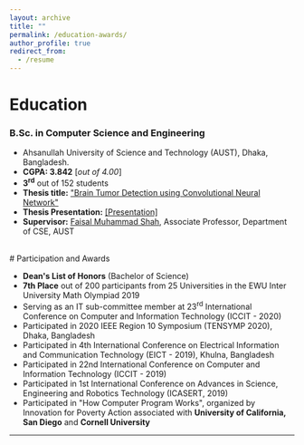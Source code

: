 ```yaml
---
layout: archive
title: ""
permalink: /education-awards/
author_profile: true
redirect_from:
  - /resume
---
```



# Education



### B.Sc. in Computer Science and Engineering


* Ahsanullah University of Science and Technology (AUST), Dhaka, Bangladesh.
* **CGPA:  3.842** [*out of 4.00*]
* **3<sup>rd</sup>** out of 152 students
* **Thesis title:** ["Brain Tumor Detection using Convolutional Neural Network"](https://tonmoy-hossain.github.io/files/Hossain_Tonmoy_B.Sc._Thesis.pdf) 
* **Thesis Presentation:** [[Presentation]](https://tonmoy-hossain.github.io/files/DefenseFinalPresentation.pdf) 
* **Supervisor:** [Faisal Muhammad Shah](https://scholar.google.com/citations?user=su683LQAAAAJ&hl=en), Associate Professor, Department of CSE, AUST

<br /> 
# Participation and Awards

* **Dean's List of Honors** (Bachelor of Science)
* **7th Place** out of 200 participants from 25 Universities in the EWU Inter University Math Olympiad 2019
* Serving as an IT sub-committee member at 23<sup>rd</sup> International Conference on Computer and Information Technology (ICCIT - 2020) 
* Participated in 2020 IEEE Region 10 Symposium (TENSYMP 2020), Dhaka, Bangladesh
* Participated in 4th International Conference on Electrical Information and Communication Technology (EICT - 2019), Khulna, Bangladesh
* Participated in 22nd International Conference on Computer and Information Technology (ICCIT - 2019)
* Participated in 1st International Conference on Advances in Science, Engineering and Robotics Technology (ICASERT, 2019)
* Participated in "How Computer Program Works", organized by Innovation for Poverty Action associated with **University of California, San Diego** and **Cornell University**

___________________________________________